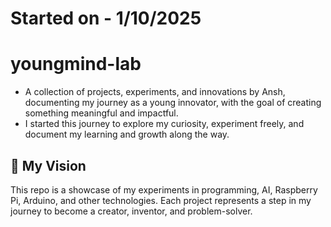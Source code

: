 # Started on - 1/10/2025
# youngmind-lab

* A collection of projects, experiments, and innovations by Ansh, documenting my journey as a young innovator, with the goal of creating something meaningful and impactful.
* I started this journey to explore my curiosity, experiment freely, and document my learning and growth along the way.

## 🌟 My Vision
This repo is a showcase of my experiments in programming, AI, Raspberry Pi, Arduino, and other technologies. Each project represents a step in my journey to become a creator, inventor, and problem-solver.


